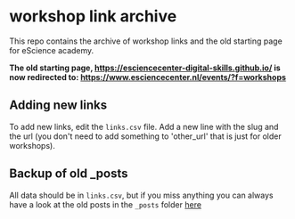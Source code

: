 # workshop link archive 
This repo contains the archive of workshop links and the old starting page for eScience academy.

**The old starting page, https://esciencecenter-digital-skills.github.io/ is now redirected to: https://www.esciencecenter.nl/events/?f=workshops**

## Adding new links
To add new links, edit the `links.csv` file. 
Add a new line with the slug and the url (you don't need to add something to 'other_url' that is just for older workshops).

## Backup of old _posts
All data should be in `links.csv`, but if you miss anything you can always have 
a look at the old posts in the `_posts` folder [here](https://github.com/esciencecenter-digital-skills/esciencecenter-digital-skills.github.io/tree/29cf5c53fb94e9b1868b88bac0f5dde90068d63b)
